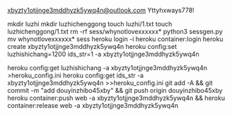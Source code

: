 xbyzty1otjjnge3mddhyzk5ywq4n@outlook.com
Yttyhxways778!

mkdir luzhi
mkdir luzhichenggong
touch luzhi/1.txt
touch luzhichenggong/1.txt
rm -rf sess/whynotlovexxxxxx*
python3 sessgen.py
mv whynotlovexxxxxx* sess
heroku login -i
heroku container:login
heroku create xbyzty1otjjnge3mddhyzk5ywq4n
heroku config:set luzhishichang=1200 ids_str=1 -a xbyzty1otjjnge3mddhyzk5ywq4n

heroku config:get luzhishichang -a xbyzty1otjjnge3mddhyzk5ywq4n >heroku_config.ini
heroku config:get ids_str -a xbyzty1otjjnge3mddhyzk5ywq4n >>heroku_config.ini
git add -A && git commit -m "add douyinzhibo45xby" && git push origin douyinzhibo45xby
heroku container:push web -a xbyzty1otjjnge3mddhyzk5ywq4n && heroku container:release web -a xbyzty1otjjnge3mddhyzk5ywq4n